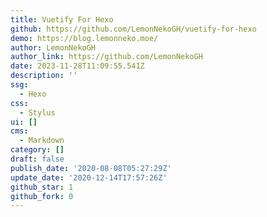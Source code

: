 ```yaml
---
title: Vuetify For Hexo
github: https://github.com/LemonNekoGH/vuetify-for-hexo
demo: https://blog.lemonneko.moe/
author: LemonNekoGH
author_link: https://github.com/LemonNekoGH
date: 2023-11-28T11:09:55.541Z
description: ''
ssg:
  - Hexo
css:
  - Stylus
ui: []
cms:
  - Markdown
category: []
draft: false
publish_date: '2020-08-08T05:27:29Z'
update_date: '2020-12-14T17:57:26Z'
github_star: 1
github_fork: 0
---
```

